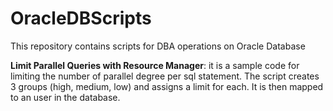 # OracleDBScripts
This repository contains scripts for DBA operations on Oracle Database

<B>Limit Parallel Queries with Resource Manager</B>: it is a sample code for limiting the number of parallel degree per sql statement. The script creates 3 groups (high, medium, low) and assigns a limit for each. It is then mapped to an user in the database.

